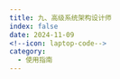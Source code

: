 ```yaml
---
title: 九、高级系统架构设计师
index: false
date: 2024-11-09
<!--icon: laptop-code-->
category:
  - 使用指南
---
```


<Catalog />
